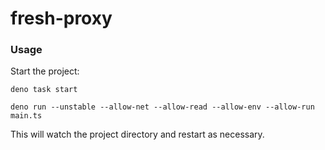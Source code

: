 # fresh-proxy

### Usage

Start the project:

```
deno task start
```

```
deno run --unstable --allow-net --allow-read --allow-env --allow-run main.ts
```

This will watch the project directory and restart as necessary.
